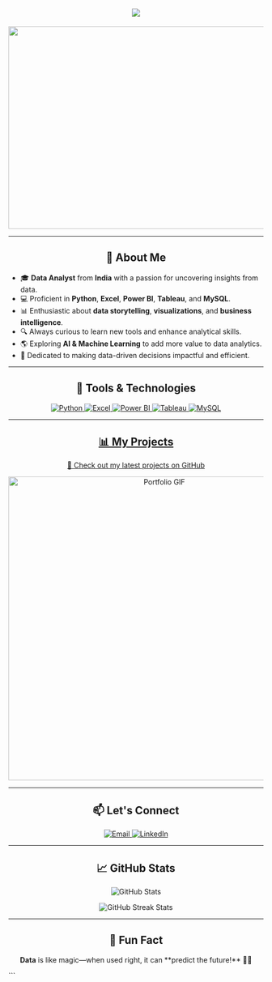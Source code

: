 
<h1 align="center">
  <img src="https://readme-typing-svg.herokuapp.com?font=Fira+Code&weight=600&size=30&duration=4000&pause=1000&color=FFA500&center=true&vCenter=true&width=500&lines=Hi+there!+👋;I'm+Radhika+Badkhal;Data+Analyst+📊+🚀" />
</h1>

<p align="center">
  <img src="https://cdn.dribbble.com/users/1364029/screenshots/16093268/media/68e82a7fb4904614a9066d6b540c14b2.gif" width="600" height = "400" />
</p>

---

<h2 align="center">🚀 About Me</h2>


- 🎓 **Data Analyst** from **India** with a passion for uncovering insights from data.
- 💻 Proficient in **Python**, **Excel**, **Power BI**, **Tableau**, and **MySQL**.
- 📊 Enthusiastic about **data storytelling**, **visualizations**, and **business intelligence**.
- 🔍 Always curious to learn new tools and enhance analytical skills.
- 🌎 Exploring **AI & Machine Learning** to add more value to data analytics.
- 🎯 Dedicated to making data-driven decisions impactful and efficient.

---

<h2 align="center">🔧 Tools & Technologies</h2>

<p align="center">
 <a href="https://www.python.com/" target="_blank" rel="noreferrer"> <img src="https://img.icons8.com/color/48/000000/python--v1.png" alt="Python"/>
 <a href="https://www.excel.com/" target="_blank" rel="noreferrer"> <img src="https://img.icons8.com/color/48/000000/microsoft-excel-2019--v1.png" alt="Excel"/>
  <a href="https://www.powerbi.com/" target="_blank" rel="noreferrer"> <img src="https://img.icons8.com/color/48/000000/power-bi.png" alt="Power BI"/>
 <a href="https://www.tableau.com/" target="_blank" rel="noreferrer"> <img src="https://img.icons8.com/color/48/000000/tableau-software.png" alt="Tableau"/>
  <a href="https://www.mysql.com/" target="_blank" rel="noreferrer"> <img src="https://img.icons8.com/color/48/000000/mysql-logo.png" alt="MySQL"/>
</p>

---

<h2 align="center">📊 My Projects</h2>

<p align="center">
  🚀 Check out my latest projects on <a href="https://github.com/RadhikaBadkhal?tab=repositories">GitHub</a>
</p>

<p align="center">
  <img src="https://i.pinimg.com/originals/5c/c8/72/5cc872d4469b89084a1ac53701ab1a63.gif" alt="Portfolio GIF" width="600"/>
</p>

---


<h2 align="center">📫 Let's Connect</h2>

<p align="center">
  <a href="mailto:radhikabadkhal001@gmail.com">
    <img src="https://img.icons8.com/fluency/48/000000/gmail-new.png" alt="Email"/>
  </a>
  <a href="https://www.linkedin.com/in/radhikabadkhal">
    <img src="https://img.icons8.com/color/48/000000/linkedin.png" alt="LinkedIn"/>
  </a>
</p>

---

<h2 align="center">📈 GitHub Stats</h2>

<p align="center">
  <img src="https://github-readme-stats.vercel.app/api?username=radhikabadkhal&show_icons=true&theme=radical" alt="GitHub Stats" />
</p>

<p align="center">
  <img src="https://github-readme-streak-stats.herokuapp.com/?user=radhikabadkhal&theme=radical" alt="GitHub Streak Stats" />
</p>

---

<h2 align="center">🌟 Fun Fact</h2>

<p align="center">
  <strong>Data</strong> is like magic—when used right, it can **predict the future!** 🚀✨
</p>
```

